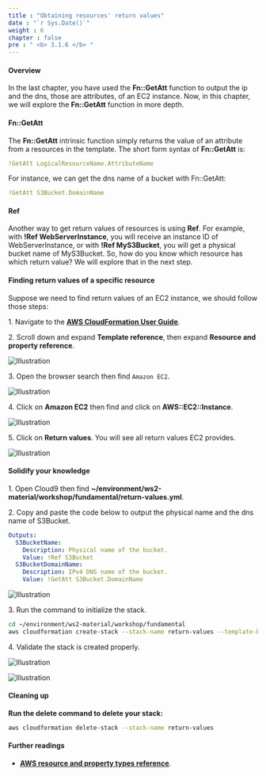 ```yaml
---
title : "Obtaining resources' return values"
date : "`r Sys.Date()`"
weight : 6
chapter : false
pre : " <b> 3.1.6 </b> "
---
```


#### Overview

In the last chapter, you have used the **Fn::GetAtt** function to output the ip and the dns, those are attributes, of an EC2 instance. Now, in this chapter, we will explore the **Fn::GetAtt** function in more depth.

#### Fn::GetAtt

The **Fn::GetAtt** intrinsic function simply returns the value of an attribute from a resources in the template. The short form syntax of **Fn::GetAtt** is:

```yaml
!GetAtt LogicalResourceName.AttributeName
```

For instance, we can get the dns name of a bucket with Fn::GetAtt:

```yaml
!GetAtt S3Bucket.DomainName
```

#### Ref

Another way to get return values of resources is using **Ref**. For example, with **!Ref WebServerInstance**, you will receive an instance ID of WebServerInstance, or with **!Ref MyS3Bucket**, you will get a physical bucket name of MyS3Bucket. So, how do you know which resource has which return value? We will explore that in the next step.

#### Finding return values of a specific resource

Suppose we need to find return values of an EC2 instance, we should follow those steps:

1\. Navigate to the **[AWS CloudFormation User Guide](https://docs.aws.amazon.com/AWSCloudFormation/latest/UserGuide/Welcome.html)**.

2\. Scroll down and expand **Template reference**, then expand **Resource and property reference**.

![Illustration](/images/3.1.6-ReturnValues/1.png)

3\. Open the browser search then find `Amazon EC2`.

![Illustration](/images/3.1.6-ReturnValues/2.png)

4\. Click on **Amazon EC2** then find and click on **AWS::EC2::Instance**.

![Illustration](/images/3.1.6-ReturnValues/3.png)

5\. Click on **Return values**. You will see all return values EC2 provides.

![Illustration](/images/3.1.6-ReturnValues/4.png)

#### Solidify your knowledge

1\. Open Cloud9 then find **~/environment/ws2-material/workshop/fundamental/return-values.yml**.

2\. Copy and paste the code below to output the physical name and the dns name of S3Bucket.


```yaml
Outputs:
  S3BucketName:
    Description: Physical name of the bucket.
    Value: !Ref S3Bucket
  S3BucketDomainName:
    Description: IPv4 DNS name of the bucket.
    Value: !GetAtt S3Bucket.DomainName
```

![Illustration](/images/3.1.6-ReturnValues/5.png)

3\. Run the command to initialize the stack.

```bash
cd ~/environment/ws2-material/workshop/fundamental
aws cloudformation create-stack --stack-name return-values --template-body file://return-values.yml
```

4\. Validate the stack is created properly.

![Illustration](/images/3.1.6-ReturnValues/6.png)

![Illustration](/images/3.1.6-ReturnValues/7.png)

#### Cleaning up

**Run the delete command to delete your stack:**

```bash
aws cloudformation delete-stack --stack-name return-values
```

#### Further readings

* **[AWS resource and property types reference](https://docs.aws.amazon.com/AWSCloudFormation/latest/UserGuide/aws-template-resource-type-ref.html)**.

